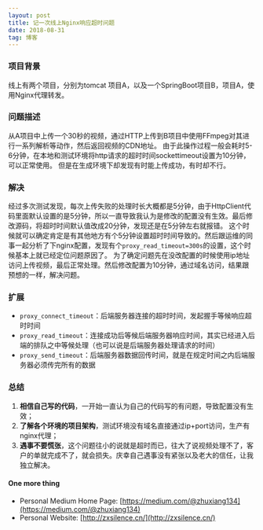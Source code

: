 ```yaml
---
layout: post
title: 记一次线上Nginx响应超时问题
date: 2018-08-31
tag: 博客
---
```


### 项目背景
线上有两个项目，分别为tomcat 项目A，以及一个SpringBoot项目B，项目A，使用Nginx代理转发。

### 问题描述
从A项目中上传一个30秒的视频，通过HTTP上传到B项目中使用FFmpeg对其进行一系列解析等动作，然后返回视频的CDN地址。
由于此操作过程一般会耗时5-6分钟，在本地和测试环境将http请求的超时时间sockettimeout设置为10分钟，可以正常使用。
但是在生成环境下却发现有时能上传成功，有时却不行。

### 解决
经过多次测试发现，每次上传失败的处理时长大概都是5分钟，由于HttpClient代码里面默认设置的是5分钟，所以一直导致我认为是修改的配置没有生效。最后修改源码，将超时时间默认值改成20分钟，发现还是在5分钟左右就报错。
这个时候就可以确定肯定是有其他地方有个5分钟设置超时时间导致的。然后跟运维的同事一起分析了下nginx配置，发现有个`proxy_read_timeout=300s`的设置，这个时候基本上就已经定位问题原因了。
为了确定问题先在没改配置的时候使用ip地址访问上传视频，最后正常处理。然后修改配置为10分钟，通过域名访问，结果跟预想的一样，解决问题。

### 扩展
- `proxy_connect_timeout`：后端服务器连接的超时时间，发起握手等候响应超时时间
- `proxy_read_timeout`：连接成功后等候后端服务器响应时间，其实已经进入后端的排队之中等候处理（也可以说是后端服务器处理请求的时间）
- `proxy_send_timeout`：后端服务器数据回传时间，就是在规定时间之内后端服务器必须传完所有的数据

### 总结
1. **相信自己写的代码**，一开始一直认为自己的代码写的有问题，导致配置没有生效；
2. **了解各个环境的项目架构**，测试环境没有域名直接通过ip+port访问，生产有nginx代理；
3. **遇事不要慌张**，这个问题往小的说就是超时而已，往大了说视频处理不了，客户的单就完成不了，就会损失。庆幸自己遇事没有紧张以及老大的信任，让我独立解决。

#### One more thing
- Personal Medium Home Page: [https://medium.com/@zhuxiang134](https://medium.com/@zhuxiang134)
- Personal Website: [http://zxsilence.cn/](http://zxsilence.cn/)